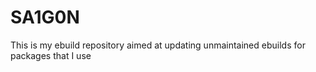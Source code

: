 # SA1G0N
This is my ebuild repository aimed at updating unmaintained ebuilds for packages that I use
